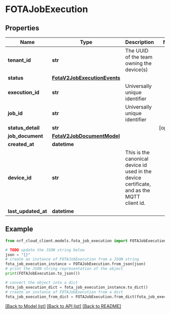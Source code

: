 # FOTAJobExecution


## Properties

Name | Type | Description | Notes
------------ | ------------- | ------------- | -------------
**tenant_id** | **str** | The UUID of the team owning the device(s) | 
**status** | [**FotaV2JobExecutionEvents**](FotaV2JobExecutionEvents.md) |  | 
**execution_id** | **str** | Universally unique identifier | 
**job_id** | **str** | Universally unique identifier | 
**status_detail** | **str** |  | [optional] 
**job_document** | [**FotaV2JobDocumentModel**](FotaV2JobDocumentModel.md) |  | 
**created_at** | **datetime** |  | 
**device_id** | **str** | This is the canonical device id used in the device certificate, and as the MQTT client id. | 
**last_updated_at** | **datetime** |  | 

## Example

```python
from nrf_cloud_client.models.fota_job_execution import FOTAJobExecution

# TODO update the JSON string below
json = "{}"
# create an instance of FOTAJobExecution from a JSON string
fota_job_execution_instance = FOTAJobExecution.from_json(json)
# print the JSON string representation of the object
print(FOTAJobExecution.to_json())

# convert the object into a dict
fota_job_execution_dict = fota_job_execution_instance.to_dict()
# create an instance of FOTAJobExecution from a dict
fota_job_execution_from_dict = FOTAJobExecution.from_dict(fota_job_execution_dict)
```
[[Back to Model list]](../README.md#documentation-for-models) [[Back to API list]](../README.md#documentation-for-api-endpoints) [[Back to README]](../README.md)


